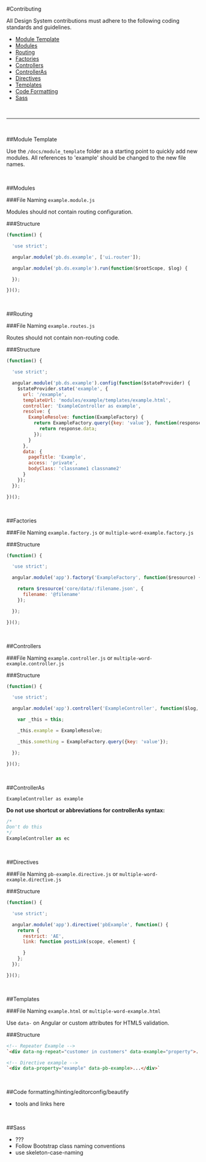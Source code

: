 #Contributing

All Design System contributions must adhere to the following coding standards and guidelines.

- [Module Template](#module-template)
- [Modules](#modules)
- [Routing](#routing)
- [Factories](#factories)
- [Controllers](#controllers)
- [ControllerAs](#controlleras)
- [Directives](#directives)
- [Templates](#templates)
- [Code Formatting](#code-formatting)
- [Sass](#sass)

<br>

---

<br>

##<a name="module-template"></a>Module Template

Use the `/docs/module_template` folder as a starting point to quickly add new modules. All references to 'example' should be changed to the new file names.

<br>

##<a href="#modules"></a>Modules

###File Naming
`example.module.js`

Modules should not contain routing configuration.

###Structure
```javascript
(function() {

  'use strict';

  angular.module('pb.ds.example', ['ui.router']);

  angular.module('pb.ds.example').run(function($rootScope, $log) {

  });

})();
```

<br>

##<a href="#routing"></a>Routing

###File Naming
`example.routes.js`

Routes should not contain non-routing code.

###Structure
```javascript
(function() {

  'use strict';

  angular.module('pb.ds.example').config(function($stateProvider) {
    $stateProvider.state('example', {
      url: '/example',
      templateUrl: 'modules/example/templates/example.html',
      controller: 'ExampleController as example',
      resolve: {
        ExampleResolve: function(ExampleFactory) {
          return ExampleFactory.query({key: 'value'}, function(response) {
            return response.data;
          });
        }
      },
      data: {
        pageTitle: 'Example',
        access: 'private',
        bodyClass: 'classname1 classname2'
      }
    });
  });

})();
```

<br>

##<a href="#factories"></a>Factories

###File Naming
`example.factory.js` or `multiple-word-example.factory.js`

###Structure
```javascript
(function() {

  'use strict';

  angular.module('app').factory('ExampleFactory', function($resource) {

    return $resource('core/data/:filename.json', {
      filename: '@filename'
    });

  });

})();
```

<br>

##<a href="#controllers"></a>Controllers

###File Naming
`example.controller.js` or `multiple-word-example.controller.js`

###Structure
```javascript
(function() {

  'use strict';

  angular.module('app').controller('ExampleController', function($log, ExampleResolve, ExampleFactory) {

    var _this = this;

    _this.example = ExampleResolve;

    _this.something = ExampleFactory.query({key: 'value'});

  });

})();
```

<br>

##<a href="#controlleras"></a>ControllerAs
```
ExampleController as example
```

**Do not use shortcut or abbreviations for controllerAs syntax:**
```javascript
/*
Don't do this
*/
ExampleController as ec
```

<br>

##<a href="#directives"></a>Directives

###File Naming
`pb-example.directive.js` or `multiple-word-example.directive.js`

###Structure
```javascript
(function() {

  'use strict';

  angular.module('app').directive('pbExample', function() {
    return {
      restrict: 'AE',
      link: function postLink(scope, element) {

      }
    };
  });

})();
```

<br>

##<a href="#templates"></a>Templates

###File Naming
`example.html` or `multiple-word-example.html`

Use `data-` on Angular or custom attributes for HTML5 validation.

###Structure
```html
<!-- Repeater Example -->
`<div data-ng-repeat="customer in customers" data-example="property">...</div>`

<!-- Directive example -->
`<div data-property="example" data-pb-example>...</div>`
```

<br>

##<a href="#code-formatting"></a>Code formatting/hinting/editorconfig/beautify
- tools and links here

<br>

##<a href="sass"></a>Sass
- ???
- Follow Bootstrap class naming conventions
- use skeleton-case-naming
